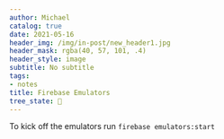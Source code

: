 ```yaml
---
author: Michael
catalog: true
date: 2021-05-16
header_img: /img/in-post/new_header1.jpg
header_mask: rgba(40, 57, 101, .4)
header_style: image
subtitle: No subtitle
tags:
- notes
title: Firebase Emulators
tree_state: 🌱
---
```


To kick off the emulators run `firebase emulators:start`
